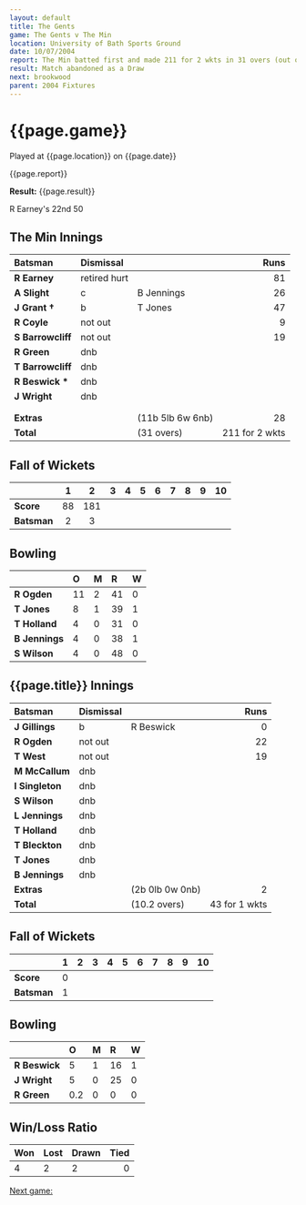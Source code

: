 ```yaml
---
layout: default
title: The Gents
game: The Gents v The Min
location: University of Bath Sports Ground
date: 10/07/2004
report: The Min batted first and made 211 for 2 wkts in 31 overs (out of 35). The Gents replied with 43 for 1 wkt in 10.2 overs before rain stopped play
result: Match abandoned as a Draw
next: brookwood
parent: 2004 Fixtures
---
```


# {{page.game}}

Played at {{page.location}} on {{page.date}}

{{page.report}}

**Result:** {{page.result}}

R Earney's 22nd 50

## The Min Innings

| Batsman | Dismissal |  | Runs |
|:---|:---|---|---:|
| **R Earney** | retired hurt |  | 81 |
| **A Slight** | c | B Jennings | 26 |
| **J Grant &#8224;** | b | T Jones | 47 |
| **R Coyle** | not out |  | 9 |
| **S Barrowcliff** | not out |  | 19 |
| **R Green** | dnb |  |  |
| **T Barrowcliff** | dnb |  |  |
| **R Beswick &#42;** | dnb |  |  |
| **J Wright** | dnb |  |  |
|  |  |  |  |
|  |  |  |  |
| **Extras** | | (11b 5lb 6w 6nb) | 28 |
| **Total** | | (31 overs) | 211 for 2 wkts |

## Fall of Wickets

| | 1 | 2 | 3 | 4 | 5 | 6 | 7 | 8 | 9 | 10 |
|---|:---:|:---:|:---:|:---:|:---:|:---:|:---:|:---:|:---:|:---:|
| **Score** | 88 | 181 |  |  |  |  |  |  |  |  |
| **Batsman** | 2 | 3 |  |  |  |  |  |  |  |  |

## Bowling

| | O | M | R | W |
|---|:---|:---|:---|:---|
| **R Ogden** | 11 | 2 | 41 | 0 |
| **T Jones** | 8 | 1 | 39 | 1 |
| **T Holland** | 4 | 0 | 31 | 0 |
| **B Jennings** | 4 | 0 | 38 | 1 |
| **S Wilson** | 4 | 0 | 48 | 0 |

## {{page.title}} Innings

| Batsman | Dismissal |  | Runs |
|:---|:---|---|---:|
| **J Gillings** | b | R Beswick | 0 |
| **R Ogden** | not out |  | 22 |
| **T West** | not out |  | 19 |
| **M McCallum** | dnb |  |  |
| **I Singleton** | dnb |  |  |
| **S Wilson** | dnb |  |  |
| **L Jennings** | dnb |  |  |
| **T Holland** | dnb |  |  |
| **T Bleckton** | dnb |  |  |
| **T Jones** | dnb |  |  |
| **B Jennings** | dnb |  |  |
| **Extras** | | (2b 0lb 0w 0nb) | 2 |
| **Total** | | (10.2 overs) | 43 for 1 wkts |

## Fall of Wickets

| | 1 | 2 | 3 | 4 | 5 | 6 | 7 | 8 | 9 | 10 |
|---|:---:|:---:|:---:|:---:|:---:|:---:|:---:|:---:|:---:|:---:|
| **Score** | 0 |  |  |  |  |  |  |  |  |  |
| **Batsman** | 1 |  |  |  |  |  |  |  |  |  |

## Bowling

| | O | M | R | W |
|---|:---|:---|:---|:---|
| **R Beswick** | 5 | 1 | 16 | 1 |
| **J Wright** | 5 | 0 | 25 | 0 |
| **R Green** | 0.2 | 0 | 0 | 0 |

## Win/Loss Ratio

| Won | Lost | Drawn | Tied |
|:---|:---|:---|---:|
| 4 | 2 | 2 | 0 |

[Next game:]({{page.next}})